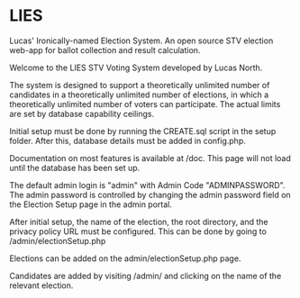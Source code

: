 # LIES
Lucas' Ironically-named Election System. An open source STV election web-app for ballot collection and result calculation.

Welcome to the LIES STV Voting System developed by Lucas North.

The system is designed to support a theoretically unlimited number of candidates in a theoretically unlimited number of elections, in which a theoretically unlimited number of voters can participate. The actual limits are set by database capability ceilings.

Initial setup must be done by running the CREATE.sql script in the setup folder. After this, database details must be added in config.php.

Documentation on most features is available at /doc. This page will not load until the database has been set up.

The default admin login is "admin" with Admin Code "ADMINPASSWORD". The admin password is controlled by changing the admin password field on the Election Setup page in the admin portal.

After initial setup, the name of the election, the root directory, and the privacy policy URL must be configured. This can be done by going to /admin/electionSetup.php

Elections can be added on the admin/electionSetup.php page.

Candidates are added by visiting /admin/ and clicking on the name of the relevant election.
